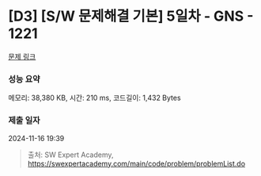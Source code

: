 # [D3] [S/W 문제해결 기본] 5일차 - GNS - 1221 

[문제 링크](https://swexpertacademy.com/main/code/problem/problemDetail.do?contestProbId=AV14jJh6ACYCFAYD) 

### 성능 요약

메모리: 38,380 KB, 시간: 210 ms, 코드길이: 1,432 Bytes

### 제출 일자

2024-11-16 19:39



> 출처: SW Expert Academy, https://swexpertacademy.com/main/code/problem/problemList.do